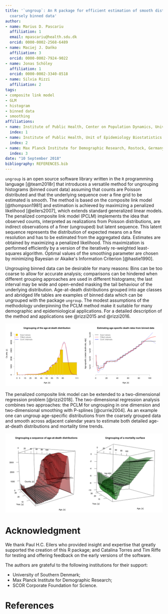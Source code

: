 ```yaml
---
title: '`ungroup`: An R package for efficient estimation of smooth distributions from
  coarsely binned data'
author:
- name: Marius D. Pascariu
  affiliation: 1
  email: mpascariu@health.sdu.dk
  orcid: 0000-0002-2568-6489
- name: Maciej J. Dańko
  affiliation: 3
  orcid: 0000-0002-7924-9022
- name: Jonas Schöley
  affiliation: 1
  orcid: 0000-0002-3340-8518
- name: Silvia Rizzi
  affiliation: 2
tags:
- composite link model
- GLM
- histogram
- binned data
- smoothing
affiliations:
- name: Institute of Public Health, Center on Population Dynamics, University of Southern Denmark, Odense, Denmark
  index: 1
- name: Institute of Public Health, Unit of Epidemiology Biostatistics and Biodemography, University of Southern Denmark, Odense, Denmark
  index: 2
- name: Max Planck Institute for Demographic Research, Rostock, Germany
  index: 3
date: "10 September 2018"
bibliography: REFERENCES.bib
---
```


``ungroup`` is an open source software library written in the ``R`` programming language [@team2018r] that introduces a versatile method for ungrouping histograms (binned count data) assuming that counts are Poisson distributed and that the underlying sequence over a fine grid to be estimated is smooth. The method is based on the composite link model [@thompson1981] and estimation is achieved by maximizing a penalized likelihood [@eilers2007], which extends standard generalized linear models. The penalized composite link model (PCLM) implements the idea that observed counts, interpreted as realizations from Poisson distributions, are indirect observations of a finer (ungrouped) but latent sequence. This latent sequence represents the distribution of expected means on a fine resolution and has to be estimated from the aggregated data. Estimates are obtained by maximizing a penalized likelihood. This maximization is performed efficiently by a version of the iteratively re-weighted least-squares algorithm. Optimal values of the smoothing parameter are chosen by minimizing Bayesian or Akaike's Information Criterion [@hastie1990].

Ungrouping binned data can be desirable for many reasons: Bins can be too coarse to allow for accurate analysis; comparisons can be hindered when different grouping approaches are used in different histograms; the last interval may be wide and open-ended masking the tail behaviour of the underlying distribution. Age-at-death distributions grouped into age classes and abridged life tables are examples of binned data which can be ungrouped with the package ``ungroup``. The modest assumptions of the methodology underpinning the PCLM method make it suitable for many demographic and epidemiological applications. For a detailed description of the method and applications see @rizzi2015 and @rizzi2016.

![Ungrouping of the age-at-death distribution and estimating age-specific death rates. The original death counts and exposures taken from the @hmd2018 using the ``MortalityLaws`` R package [-@MortalityLaws160] were grouped in 5-year bins plus a wide class for ages 85+. In each panel, the original aggregated data is compared with smoothly estimated values.](pclm1D.tiff)

The penalized composite link model can be extended to a two-dimensional regression problem [@rizzi2018]. The two-dimensional regression analysis combines two approaches: the PCLM for ungrouping in one dimension and two-dimensional smoothing with P-splines [@currie2004]. As an example one can ungroup age-specific distributions from the coarsely grouped data and smooth across adjacent calendar years to estimate both detailed age-at-death distributions and mortality time trends.

![Two-dimensional ungrouping of the age-at-death distributions and mortality surface. The 3-D figures are generate using the ``rgl`` R package [-@rgl09916].](pclm2D.tiff)


# Acknowledgment
We thank Paul H.C. Eilers who provided insight and expertise that greatly supported the creation of this R package; and Catalina Torres and Tim Riffe for testing and offering feedback on the early versions of the software. 

The authors are grateful to the following institutions for their support:

 * University of Southern Denmark;
 * Max Planck Institute for Demographic Research;
 * SCOR Corporate Foundation for Science.

# References
